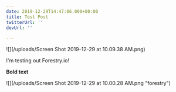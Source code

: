 ```yaml
---
date: 2019-12-29T14:47:06.000+00:00
title: Test Post
twitterUrl: ''
devUrl: ''

---
```

![](/uploads/Screen Shot 2019-12-29 at 10.09.38 AM.png)

I'm testing out Forestry.io!

**Bold text**

![](/uploads/Screen Shot 2019-12-29 at 10.00.28 AM.png "forestry")